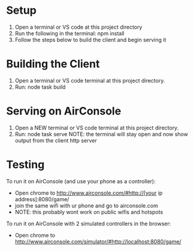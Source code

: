 Setup
===
1. Open a terminal or VS code at this project directory
2. Run the following in the terminal: npm install
3. Follow the steps below to build the client and begin serving it

Building the Client
===
1. Open a terminal or VS code terminal at this project directory.
2. Run: node task build

Serving on AirConsole
===
1. Open a NEW terminal or VS code terminal at this project directory.
2. Run: node task serve
NOTE: the terminal will stay open and now show output from the client http server

Testing
===
To run it on AirConsole (and use your phone as a controller):
- Open chrome to http://www.airconsole.com/#http://[your ip address]:8080/game/
- join the same wifi with ur phone and go to airconsole.com
- NOTE: this probably wont work on public wifis and hotspots

To run it on AirConsole with 2 simulated controllers in the browser:
- Open chrome to http://www.airconsole.com/simulator/#http://localhost:8080/game/
